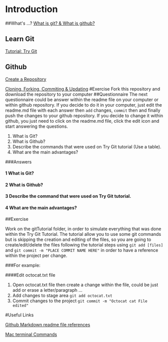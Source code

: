 # Introduction

##What's ...?
  [What is git? & What is github?](http://www.makeuseof.com/tag/git-version-control-youre-developer/)
## Learn Git
  [Tutorial: Try Git](https://www.codeschool.com/courses/try-git)
##  Github
  [Create a Repository](https://help.github.com/articles/create-a-repo/)
  
  [Cloning, Forking, Commiting & Updating](https://github.com/KsquareLabs/exercise-git/blob/master/github/readme.md)
#Exercise
  Fork this repository and download the repository to your computer
##Questionnaire
The next questionnaire could be answer within the readme file on your computer or within github repository.
If you decide to do it in your computer, just edit the readme.md file with each answer then  `add` changes, `commit` then and
finally push the changes to your github repository. If you decide to change it within github, you just need to click on the 
readme.md file, click the edit icon and start answering the questions.
  1. What is Git?
  2. What is Github?
  3. Describe the commands that were used on Try Git tutorial (Use a table).
  4. What are the main advantages?
  
###Answers

#### 1 What is Git?

#### 2 What is Github?

#### 3 Describe the command that were used on Try Git tutorial.

#### 4 What are the main advantages?

##Exercise

  Work on the gitTutorial folder, in order to simulate everything that was done within the Try Git Tutorial.
  The tutorial allow you to use some git commands but is skipping the creation and editing of the files, so 
  you are going to create/edit/delete the files following the tutorial steps using `git add [files]` and 
  `git commit -m "PLACE COMMIT NAME HERE"` in order to have a reference within the project per change.
  
###For example:
  
####Edit octocat.txt file
  1. Open octocat.txt file then create a change within the file, could be just add or erase a letter/paragraph ...
  2. Add changes to stage area `git add octocat.txt`
  3. Commit changes to the project `git commit -m "Octocat cat File edited"`

#Useful Links

[Github Markdown readme file references](https://github.com/adam-p/markdown-here/wiki/Markdown-Cheatsheet)

[Mac terminal Commands](https://github.com/0nn0/terminal-mac-cheatsheet)
